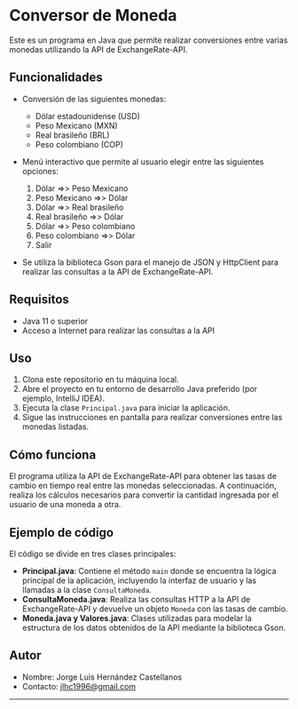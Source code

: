 # Conversor de Moneda

Este es un programa en Java que permite realizar conversiones entre varias monedas utilizando la API de ExchangeRate-API.

## Funcionalidades

- Conversión de las siguientes monedas:
  - Dólar estadounidense (USD)
  - Peso Mexicano (MXN)
  - Real brasileño (BRL)
  - Peso colombiano (COP)

- Menú interactivo que permite al usuario elegir entre las siguientes opciones:
  1. Dólar =>> Peso Mexicano
  2. Peso Mexicano =>> Dólar
  3. Dólar =>> Real brasileño
  4. Real brasileño =>> Dólar
  5. Dólar =>> Peso colombiano
  6. Peso colombiano =>> Dólar
  7. Salir

- Se utiliza la biblioteca Gson para el manejo de JSON y HttpClient para realizar las consultas a la API de ExchangeRate-API.

## Requisitos

- Java 11 o superior
- Acceso a Internet para realizar las consultas a la API

## Uso

1. Clona este repositorio en tu máquina local.
2. Abre el proyecto en tu entorno de desarrollo Java preferido (por ejemplo, IntelliJ IDEA).
3. Ejecuta la clase `Principal.java` para iniciar la aplicación.
4. Sigue las instrucciones en pantalla para realizar conversiones entre las monedas listadas.

## Cómo funciona

El programa utiliza la API de ExchangeRate-API para obtener las tasas de cambio en tiempo real entre las monedas seleccionadas. A continuación, realiza los cálculos necesarios para convertir la cantidad ingresada por el usuario de una moneda a otra.

## Ejemplo de código

El código se divide en tres clases principales:

- **Principal.java**: Contiene el método `main` donde se encuentra la lógica principal de la aplicación, incluyendo la interfaz de usuario y las llamadas a la clase `ConsultaMoneda`.
- **ConsultaMoneda.java**: Realiza las consultas HTTP a la API de ExchangeRate-API y devuelve un objeto `Moneda` con las tasas de cambio.
- **Moneda.java y Valores.java**: Clases utilizadas para modelar la estructura de los datos obtenidos de la API mediante la biblioteca Gson.


## Autor

- Nombre: Jorge Luis Hernández Castellanos
- Contacto: jlhc1996@gmail.com

---
